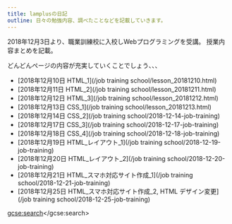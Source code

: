 ```yaml
---
title: lamplusの日記
outline: 日々の勉強内容、調べたことなどを記載していきます。
---
```



2018年12月3日より、職業訓練校に入校しWebプログラミングを受講。
授業内容まとめを記載。

どんどんページの内容が充実していくことでしょう、、、

- [2018年12月10日 HTML_1](/job training school/lesson_20181210.html)
- [2018年12月11日 HTML_2](/job training school/lesson_20181211.html)
- [2018年12月12日 HTML_3](/job training school/lesson_20181212.html)
- [2018年12月13日 CSS_1](/job training school/lesson_20181213.html)
- [2018年12月14日 CSS_2](/job training school/2018-12-14-job-training)
- [2018年12月17日 CSS_3](/job training school/2018-12-17-job-training)
- [2018年12月18日 CSS_4](/job training school/2018-12-18-job-training)
- [2018年12月19日 HTML_レイアウト_1](/job training school/2018-12-19-job-training)
- [2018年12月20日 HTML_レイアウト_2](/job training school/2018-12-20-job-training)
- [2018年12月21日 HTML_スマホ対応サイト作成_1](/job training school/2018-12-21-job-training)
- [2018年12月25日 HTML_スマホ対応サイト作成_2, HTML デザイン変更](/job training school/2018-12-25-job-training)



<script>
  (function() {
    var cx = '001277966893069740206:on8xlvs9wek';
    var gcse = document.createElement('script');
    gcse.type = 'text/javascript';
    gcse.async = true;
    gcse.src = 'https://cse.google.com/cse.js?cx=' + cx;
    var s = document.getElementsByTagName('script')[0];
    s.parentNode.insertBefore(gcse, s);
  })();
</script>
<gcse:search></gcse:search>
